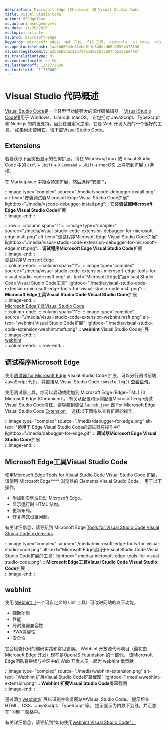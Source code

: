 ```yaml
---
description: Microsoft Edge (Chromium) 和 Visual Studio Code
title: Visual Studio Code
author: MSEdgeTeam
ms.author: msedgedevrel
ms.date: 11/20/2020
ms.topic: article
ms.prod: microsoft-edge
keywords: microsoft edge， Web 开发， f12 工具， devtools， vs code， visual studio code， 调试程序， webhint
ms.openlocfilehash: 1aa5b66043e87ebb0f1b848dcd60e2553b378f36
ms.sourcegitcommit: a35a6b5bbc21b7df61d08cbc6b074b5325ad4fef
ms.translationtype: MT
ms.contentlocale: zh-CN
ms.lasthandoff: 12/17/2020
ms.locfileid: "11230689"
---
```

# Visual Studio 代码概述  

[Visual Studio Code][VisualStudioCodeDocs]是一个轻型但功能强大的源代码编辑器。  [Visual Studio Code][VisualStudioCodeDocs]适用于 Windows、Linux 和 macOS。  它包括对 JavaScript、TypeScript 和 Node.js 的内置支持，因此在自定义之前，它是 Web 开发人员的一个很好的工具。  如果尚未使用它，[请下载][VisualstudioCode]Visual Studio Code。  

##  <a name="extensions"></a>Extensions  

<!--todo: We want to put something like the tiles for extensions Visual Studio Code uses on this page https://code.visualstudio.com/Docs#top-extensions but I don't think this is a markdown page.  I think it's a web page.  I couldn't find anything in https://github.com/Microsoft/vscode-docs that looks like this page. In the meantime, here's what I've come up with: -->  

若要获取下面突出显示的任何扩展，请在 Windows/Linux 或 Visual Studio Code 中的 `Ctrl` + `Shift` + `X` `Command` + `Shift` + macOS\) 上导航到扩展 `X` \(选择。  

在 Marketplace 中搜索特定扩展，然后选择"安装 **"。**  

:::image type="complex" source="./media/vscode-debugger-install.png" alt-text="安装调试器Microsoft Edge Visual Studio Code扩展" lightbox="./media/vscode-debugger-install.png":::
   安装**调试器Microsoft Edge Visual Studio Code**扩展  
:::image-end:::  

:::row:::
   :::column span="1":::
      :::image type="complex" source="./media/visual-studio-code-extension-debugger-for-microsoft-edge.msft.png" alt-text="调试程序Microsoft Edge Visual Studio Code扩展" lightbox="./media/visual-studio-code-extension-debugger-for-microsoft-edge.msft.png":::
         **调试程序Microsoft Edge Visual Studio Code**扩展  
      :::image-end:::  
      [调试程序Microsoft Edge](#debugger-for-microsoft-edge)  
   :::column-end:::
   :::column span="1":::
      :::image type="complex" source="./media/visual-studio-code-extension-microsoft-edge-tools-for-visual-studio-code.msft.png" alt-text="Microsoft Edge扩展Visual Studio Code Visual Studio Code工具" lightbox="./media/visual-studio-code-extension-microsoft-edge-tools-for-visual-studio-code.msft.png":::
         **Microsoft Edge工具Visual Studio Code Visual Studio Code**扩展  
      :::image-end:::  
      [Microsoft Edge工具Visual Studio Code](#microsoft-edge-tools-for-visual-studio-code)  
   :::column-end:::
   :::column span="1":::
      :::image type="complex" source="./media/visual-studio-code-extension-webhint.msft.png" alt-text="webhint Visual Studio Code扩展" lightbox="./media/visual-studio-code-extension-webhint.msft.png":::
         **webhint** Visual Studio Code扩展  
      :::image-end:::  
      [webhint](#webhint)  
   :::column-end:::
:::row-end:::  

## 调试程序Microsoft Edge  

使用[调试器 for Microsoft Edge][VisualstudioMarketplaceDebuggerMicrosoftEdge] Visual Studio Code 扩展，可以分行调试前端 JavaScript 代码，并直接从 Visual Studio Code `console.log()` [查看语句][VisualstudioCode]。  
      
使用调试器工具，你可以启动或附加到 Microsoft Edge \(EdgeHTML\) 和 Microsoft Edge \(Chromium\) 。  有关从配置和示例配置Microsoft Edge调试Visual Studio Code演练，请导航到调试 `launch.json` 器 For Microsoft Edge Visual Studio Code [Extension][VisualStudioCodeDebuggerEdge]。  选择以下图像以查看扩展的操作。  

:::image type="complex" source="./media/debugger-for-edge.png" alt-text="适用于 Edge Visual Studio Code的调试器在操作中" lightbox="./media/debugger-for-edge.gif":::
   **调试器Microsoft Edge Visual Studio Code**扩展  
:::image-end:::  

##  <a name="accessibility-in-microsoft-edge"></a>Microsoft Edge工具Visual Studio Code

使用[Microsoft Edge Tools for Visual Studio Code][VisualstudioMarketplaceMicrosoftEdgeToolsVisualStudioCode] Visual Studio Code 扩展，请使用 Microsoft Edge**** 浏览器的 Elements Visual Studio Code。  用于以下操作。  

*   附加到实例或启动 Microsoft Edge。  
*   显示运行时 HTML 结构。  
*   更新布局。  
*   修复样式设置问题。  
    
有关详细信息，请导航到 Microsoft Edge [Tools for Visual Studio Code Visual Studio Code extension][VisualStudioCodeMicrosoftEdgeDevtoolsExtension]。  <!--  Choose the following image to see the extension in action.  -->  
      
:::image type="complex" source="./media/microsoft-edge-tools-for-visual-studio-code.png" alt-text="Microsoft Edge适用于Visual Studio Code Visual Studio Code扩展的工具" lightbox="./media/microsoft-edge-tools-for-visual-studio-code.png":::
   **Microsoft Edge工具Visual Studio Code Visual Studio Code**扩展  
:::image-end:::  

##  <a name="webhint--"></a>webhint  
      
使用 [Webhint（][WebhintMain]一个可自定义的 Lint 工具）可改进网站的以下功能。  

*   辅助功能
*   性能
*   跨浏览器兼容性
*   PWA兼容性
*   安全性

它会检查代码的编码实践和常见错误。 Webhint 开放源代码项目（最初由 Microsoft Edge 开发）现在是[OpenJS Foundation 的一部分][OpenjsFoundation]。  该Microsoft Edge团队将继续与社区中的 Web 开发人员一起为 webhint 做贡献。  <!--  Choose the following image to see the extension in action.  -->  
      
:::image type="complex" source="./media/webhint-extension.png" alt-text="Webhint 扩展Visual Studio Code屏幕截图" lightbox="./media/webhint-extension.png":::
   **Webhint 扩展Visual Studio Code**屏幕截图  
:::image-end:::  
      
通过添加[webhint][VisualstudioMarketplaceWebhint]扩展以识别并修复网站中Visual Studio Code。  提示检查 HTML、CSS、JavaScript、TypeScript 等。  提示显示为内联下划线，并汇总在"问题 **"** 窗格中。  
      
有关详细信息，请导航到"如何使用[webhint Visual Studio Code"。][VisualStudioCodeWebhint]  

<!--links -->  

[VisualStudioCodeDebuggerEdge]: ./debugger-for-edge.md "调试程序Microsoft Edge Visual Studio Code扩展|Microsoft Docs"  
[VisualStudioCodeMicrosoftEdgeDevtoolsExtension]: ./microsoft-edge-devtools-extension.md "Microsoft Edge开发工具Visual Studio Code扩展|Microsoft Docs"  
[VisualStudioCodeWebhint]: ./webhint.md "Webhint Visual Studio Code Extension |Microsoft Docs"  

[VisualstudioCode]: https://code.visualstudio.com "Visual Studio Code"  
[VisualStudioCodeDocs]: https://code.visualstudio.com/Docs "文档|Visual Studio Code"   

[VisualstudioMarketplaceDebuggerMicrosoftEdge]: https://marketplace.visualstudio.com/items?itemName=msjsdiag.debugger-for-edge "调试程序Microsoft Edge |Visual StudioMarketplace"  
[VisualstudioMarketplaceMicrosoftEdgeToolsVisualStudioCode]: https://marketplace.visualstudio.com/items?itemName=ms-edgedevtools.vscode-edge-devtools "Microsoft Edge Tools for Visual Studio Code | Visual Studio Marketplace"  

[VisualstudioMarketplaceWebhint]: https://marketplace.visualstudio.com/items?itemName=webhint.vscode-webhint "webhint |Visual StudioMarketplace"  

[WebhintMain]:  https://webhint.io "webhint"  
[OpenjsFoundation]:  https://openjsf.org "OpenJS Foundation"  
